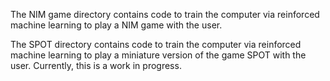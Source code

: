 The NIM game directory contains code to train the computer via reinforced machine learning to play a NIM game with the user.

The SPOT directory contains code to train the computer via reinforced machine learning to play a miniature version of the game SPOT with the user. Currently, this is a work in progress.
